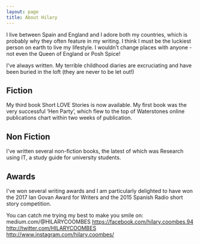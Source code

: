 ```yaml
---
layout: page
title: About Hilary
---
```


I live between Spain and England and I adore both my countries, which is probably why they often feature in my writing. I think I must be the luckiest person on earth to live my lifestyle. I wouldn’t change places with anyone - not even the Queen of England or Posh Spice!

I've always written. My terrible childhood diaries are excruciating and have been buried in the loft (they are never to be  let out!)

## Fiction
My third book Short LOVE Stories is now available. My first book was the very successful ‘Hen Party’, which flew to the top of Waterstones online publications chart within two weeks of publication.

## Non Fiction
I've written several non-fiction books, the latest of which was Research using IT, a study guide for university students.

## Awards
I've won several writing awards and I am particularly delighted to have won the 2017 Ian Govan Award for Writers and the 2015 Spanish Radio short story competition.

You can catch me trying my best to make you smile on: 
medium.com/@HILARYCOOMBES
https://facebook.com/hilary.coombes.94
http://twitter.com/HILARYCOOMBES
http://www.instagram.com/hilary.coombes/